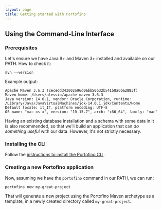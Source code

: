 ```yaml
---
layout: page
title: Getting started with Portofino
---
```


## Using the Command-Line Interface

### Prerequisites

Let's ensure we have Java 8+ and Maven 3+ installed and available on our PATH. How to check it:

```shell
mvn --version
```

Example output:

```
Apache Maven 3.6.3 (cecedd343002696d0abb50b32b541b8a6ba2883f)
Maven home: /Users/alessio/apache-maven-3.6.3
Java version: 14.0.1, vendor: Oracle Corporation, runtime: /Library/Java/JavaVirtualMachines/jdk-14.0.1.jdk/Contents/Home
Default locale: it_IT, platform encoding: UTF-8
OS name: "mac os x", version: "10.15.7", arch: "x86_64", family: "mac"
```

Having an existing database installation and a schema with some data in it is also recommended, so that we'll build an 
application that can _do something useful_ with our data. However, it's not strictly necessary.

### Installing the CLI

Follow the [instructions to install the Portofino CLI](https://github.com/alessiostalla/portofino-cli#installation).

### Creating a new Portofino application

Now, assuming we have the `portofino` command in our PATH, we can run: 

```shell
portofino new my-great-project
```

That will generate a new project using the Portofino Maven archetype as a template, 
in a newly created directory called `my-great-project`.

